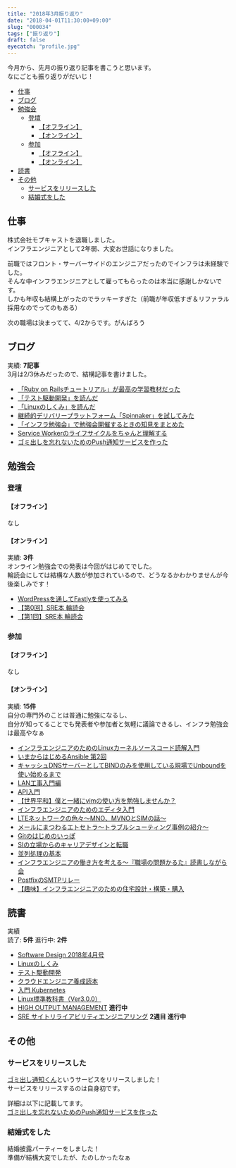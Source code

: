 ```yaml
---
title: "2018年3月振り返り"
date: "2018-04-01T11:30:00+09:00"
slug: "000034"
tags: ["振り返り"]
draft: false
eyecatch: "profile.jpg"
---
```

今月から、先月の振り返り記事を書こうと思います。  
なにごとも振り返りがだいじ！

* [仕事](#%E4%BB%95%E4%BA%8B)
* [ブログ](#%E3%83%96%E3%83%AD%E3%82%B0)
* [勉強会](#%E5%8B%89%E5%BC%B7%E4%BC%9A)
  * [登壇](#%E7%99%BB%E5%A3%87)
      * [【オフライン】](#%E3%82%AA%E3%83%95%E3%83%A9%E3%82%A4%E3%83%B3)
      * [【オンライン】](#%E3%82%AA%E3%83%B3%E3%83%A9%E3%82%A4%E3%83%B3)
  * [参加](#%E5%8F%82%E5%8A%A0)
      * [【オフライン】](#%E3%82%AA%E3%83%95%E3%83%A9%E3%82%A4%E3%83%B3-1)
      * [【オンライン】](#%E3%82%AA%E3%83%B3%E3%83%A9%E3%82%A4%E3%83%B3-1)
* [読書](#%E8%AA%AD%E6%9B%B8)
* [その他](#%E3%81%9D%E3%81%AE%E4%BB%96)
  * [サービスをリリースした](#%E3%82%B5%E3%83%BC%E3%83%93%E3%82%B9%E3%82%92%E3%83%AA%E3%83%AA%E3%83%BC%E3%82%B9%E3%81%97%E3%81%9F)
  * [結婚式をした](#%E7%B5%90%E5%A9%9A%E5%BC%8F%E3%82%92%E3%81%97%E3%81%9F)

## 仕事
株式会社モブキャストを退職しました。  
インフラエンジニアとして2年弱、大変お世話になりました。  

前職ではフロント・サーバーサイドのエンジニアだったのでインフラは未経験でした。   
そんな中インフラエンジニアとして雇ってもらったのは本当に感謝しかないです。  
しかも年収も結構上がったのでラッキーすぎた（前職が年収低すぎ＆リファラル採用なのでってのもある）

次の職場は決まってて、4/2からです。がんばろう

## ブログ
実績: **7記事**  
3月は2/3休みだったので、結構記事を書けました。  

* [「Ruby on Railsチュートリアル」が最高の学習教材だった](https://blog.haramishio.xyz/post/000027/)
* [「テスト駆動開発」を読んだ](https://blog.haramishio.xyz/post/000028/)
* [「Linuxのしくみ」を読んだ](https://blog.haramishio.xyz/post/000029/)
* [継続的デリバリープラットフォーム「Spinnaker」を試してみた](https://blog.haramishio.xyz/post/000030/)
* [「インフラ勉強会」で勉強会開催するときの知見をまとめた](https://blog.haramishio.xyz/post/000031/)
* [Service Workerのライフサイクルをちゃんと理解する](https://blog.haramishio.xyz/post/000032/)
* [ゴミ出しを忘れないためのPush通知サービスを作った](https://blog.haramishio.xyz/post/000033/)

## 勉強会
### 登壇
#### 【オフライン】
なし

#### 【オンライン】
実績: **3件**  
オンライン勉強会での発表は今回がはじめてでした。  
輪読会にしては結構な人数が参加されているので、どうなるかわかりませんが今後楽しみです！

* [WordPressを通してFastlyを使ってみる](https://wp.infra-workshop.tech/event/wordpress%E3%82%92%E9%80%9A%E3%81%97%E3%81%A6fastly%E3%82%92%E4%BD%BF%E3%81%A3%E3%81%A6%E3%81%BF%E3%82%8B/)
* [【第0回】SRE本 輪読会](https://wp.infra-workshop.tech/event/%E3%80%90%E7%AC%AC0%E5%9B%9E%E3%80%91sre%E6%9C%AC-%E8%BC%AA%E8%AA%AD%E4%BC%9A/)
* [【第1回】SRE本 輪読会](https://wp.infra-workshop.tech/event/%E3%80%90%E7%AC%AC1%E5%9B%9E%E3%80%91sre%E6%9C%AC-%E8%BC%AA%E8%AA%AD%E4%BC%9A/)

### 参加
#### 【オフライン】
なし

#### 【オンライン】
実績: **15件**  
自分の専門外のことは普通に勉強になるし、  
自分が知ってることでも発表者や参加者と気軽に議論できるし、インフラ勉強会は最高やなぁ

* [インフラエンジニアのためのLinuxカーネルソースコード読解入門](https://wp.infra-workshop.tech/event/%E3%82%A4%E3%83%B3%E3%83%95%E3%83%A9%E3%82%A8%E3%83%B3%E3%82%B8%E3%83%8B%E3%82%A2%E3%81%AE%E3%81%9F%E3%82%81%E3%81%AElinux%E3%82%AB%E3%83%BC%E3%83%8D%E3%83%AB%E3%82%BD%E3%83%BC%E3%82%B9%E3%82%B3/)
* [いまからはじめるAnsible 第2回](https://wp.infra-workshop.tech/event/%E3%81%84%E3%81%BE%E3%81%8B%E3%82%89%E3%81%AF%E3%81%98%E3%82%81%E3%82%8Bansible-%E7%AC%AC2%E5%9B%9E/)
* [キャッシュDNSサーバーとしてBINDのみを使用している現場でUnboundを使い始めるまで](https://wp.infra-workshop.tech/event/%E3%82%AD%E3%83%A3%E3%83%83%E3%82%B7%E3%83%A5dns%E3%82%B5%E3%83%BC%E3%83%90%E3%83%BC%E3%81%A8%E3%81%97%E3%81%A6bind%E3%81%AE%E3%81%BF%E3%82%92%E4%BD%BF%E7%94%A8%E3%81%97%E3%81%A6%E3%81%84%E3%82%8B/)
* [LAN工事入門編](https://wp.infra-workshop.tech/event/lan%E5%B7%A5%E4%BA%8B%E5%85%A5%E9%96%80%E7%B7%A8/)
* [API入門](https://wp.infra-workshop.tech/event/api%E5%85%A5%E9%96%80/)
* [【世界平和】僕と一緒にvimの使い方を勉強しませんか？](https://wp.infra-workshop.tech/event/%E3%80%90%E4%B8%96%E7%95%8C%E5%B9%B3%E5%92%8C%E3%80%91%E5%83%95%E3%81%A8%E4%B8%80%E7%B7%92%E3%81%ABvim%E3%81%AE%E4%BD%BF%E3%81%84%E6%96%B9%E3%82%92%E5%8B%89%E5%BC%B7%E3%81%97%E3%81%BE%E3%81%9B/)
* [インフラエンジニアのためのエディタ入門](https://wp.infra-workshop.tech/event/%E3%82%A4%E3%83%B3%E3%83%95%E3%83%A9%E3%82%A8%E3%83%B3%E3%82%B8%E3%83%8B%E3%82%A2%E3%81%AE%E3%81%9F%E3%82%81%E3%81%AE%E3%82%A8%E3%83%87%E3%82%A3%E3%82%BF%E5%85%A5%E9%96%80/)
* [LTEネットワークの色々〜MNO、MVNOとSIMの話〜](https://wp.infra-workshop.tech/event/lte%E3%83%8D%E3%83%83%E3%83%88%E3%83%AF%E3%83%BC%E3%82%AF%E3%81%AE%E8%89%B2%E3%80%85%E3%80%9Cmno%E3%80%81mvno%E3%81%A8sim%E3%81%AE%E8%A9%B1%E3%80%9C/)
* [メールにまつわるエトセトラ～トラブルシューティング事例の紹介～](https://wp.infra-workshop.tech/event/%E3%83%A1%E3%83%BC%E3%83%AB%E3%81%AB%E3%81%BE%E3%81%A4%E3%82%8F%E3%82%8B%E3%82%A8%E3%83%88%E3%82%BB%E3%83%88%E3%83%A9%EF%BD%9E%E3%83%88%E3%83%A9%E3%83%96%E3%83%AB%E3%82%B7%E3%83%A5%E3%83%BC%E3%83%86/)
* [Gitのはじめのいっぽ](https://wp.infra-workshop.tech/event/git%E3%81%AE%E3%81%AF%E3%81%98%E3%82%81%E3%81%AE%E3%81%84%E3%81%A3%E3%81%BD/)
* [SIの立場からのキャリアデザインと転職](https://wp.infra-workshop.tech/event/si%E3%81%A8%E3%81%97%E3%81%A6%E3%81%A9%E3%81%86%E7%94%9F%E3%81%8D%E3%82%8B%E3%81%8B%E3%82%AD%E3%83%A3%E3%83%AA%E3%82%A2%E3%82%92%E8%80%83%E3%81%88%E3%82%8B%EF%BC%88%E4%BB%AE%EF%BC%89/)
* [並列処理の基本](https://wp.infra-workshop.tech/event/%E4%B8%A6%E5%88%97%E5%87%A6%E7%90%86%E3%81%AE%E5%9F%BA%E6%9C%AC/)
* [インフラエンジニアの働き方を考える～『職場の問題かるた』読書しながら会](https://wp.infra-workshop.tech/event/%E3%82%A4%E3%83%B3%E3%83%95%E3%83%A9%E3%82%A8%E3%83%B3%E3%82%B8%E3%83%8B%E3%82%A2%E3%81%AE%E5%83%8D%E3%81%8D%E6%96%B9%E3%82%92%E8%80%83%E3%81%88%E3%82%8B%EF%BD%9E%E3%80%8C%E8%81%B7%E5%A0%B4%E3%81%AE/)
* [PostfixのSMTPリレー](https://wp.infra-workshop.tech/event/postfix%E3%81%AEsmtp%E3%83%AA%E3%83%AC%E3%83%BC/)
* [【趣味】インフラエンジニアのための住宅設計・構築・購入](https://wp.infra-workshop.tech/event/%E3%80%90%E8%B6%A3%E5%91%B3%E3%80%91%E3%82%A4%E3%83%B3%E3%83%95%E3%83%A9%E3%82%A8%E3%83%B3%E3%82%B8%E3%83%8B%E3%82%A2%E3%81%AE%E3%81%9F%E3%82%81%E3%81%AE%E4%BD%8F%E5%AE%85%E8%A8%AD%E8%A8%88%E3%83%BB/)


## 読書
実績  
読了: **5件** 進行中: **2件**

* [Software Design 2018年4月号](http://gihyo.jp/magazine/SD/archive/2018/201804)
* [Linuxのしくみ](https://amzn.to/2J8Ysj1)
* [テスト駆動開発](https://amzn.to/2Gosf9x)
* [クラウドエンジニア養成読本](https://amzn.to/2GZO7Ft)
* [入門 Kubernetes](https://amzn.to/2GpSiJn)
* [Linux標準教科書（Ver3.0.0）](http://www.lpi.or.jp/linuxtext/text.shtml)
* [HIGH OUTPUT MANAGEMENT](https://amzn.to/2GorJbB) **進行中**
* [SRE サイトリライアビリティエンジニアリング](https://amzn.to/2J94Mah) **2週目 進行中**

## その他
### サービスをリリースした
[ゴミ出し通知くん](https://trash.haramishio.xyz/)というサービスをリリースしました！  
サービスをリリースするのは自身初です。  

詳細は以下に記載してます。  
[ゴミ出しを忘れないためのPush通知サービスを作った](https://blog.haramishio.xyz/post/000033/)

### 結婚式をした
結婚披露パーティーをしました！  
準備が結構大変でしたが、たのしかったなぁ